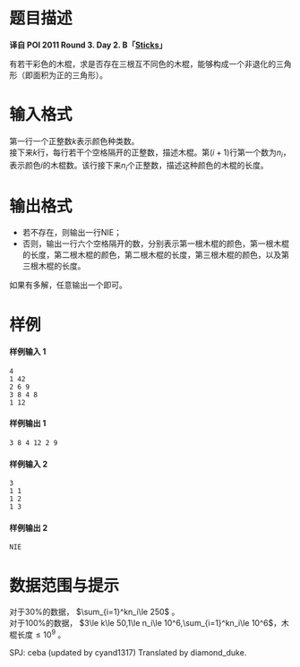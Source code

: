 
# 题目描述

**译自 POI 2011 Round 3. Day 2. B「[Sticks](https://szkopul.edu.pl/problemset/problem/m-sRYpN7sKp20M1JuugoePG8/site/?key=statement)」**

有若干彩色的木棍，求是否存在三根互不同色的木棍，能够构成一个非退化的三角形（即面积为正的三角形）。

# 输入格式

第一行一个正整数$k$表示颜色种类数。  
接下来$k$行，每行若干个空格隔开的正整数，描述木棍。第$(i+1)$行第一个数为$n_i$，表示颜色$i$的木棍数。该行接下来$n_i$个正整数，描述这种颜色的木棍的长度。

# 输出格式

- 若不存在，则输出一行NIE；
- 否则，输出一行六个空格隔开的数，分别表示第一根木棍的颜色，第一根木棍的长度，第二根木棍的颜色，第二根木棍的长度，第三根木棍的颜色，以及第三根木棍的长度。

如果有多解，任意输出一个即可。


# 样例

#### 样例输入 1
```plain
4
1 42
2 6 9
3 8 4 8
1 12
```

#### 样例输出 1
```plain
3 8 4 12 2 9
```

#### 样例输入 2
```plain
3
1 1
1 2
1 3
```

#### 样例输出 2
```plain
NIE
```

# 数据范围与提示

对于$30\%$的数据， $\sum_{i=1}^kn_i\le 250$ 。     
对于$100\%$的数据， $3\le k\le 50,1\le n_i\le 10^6,\sum_{i=1}^kn_i\le 10^6$，木棍长度$\le 10^9$ 。   

SPJ: ceba (updated by cyand1317)
Translated by diamond_duke.

